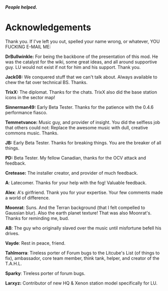 ##### People helped.

# Acknowledgements

Thank you.  If I've left you out, spelled your name wrong, or whatever, YOU FUCKING E-MAIL ME:

**DrBullwinkle:**  For being the backbone of the presentation of this mod.  He was the catalyst for the wiki, some great ideas, and all around supportive guy.  LU would not exist if not for him and his support.  Thank you.

**Jack08:**  We conquered stuff that we can't talk about.  Always available to chew the fat over technical BS.  Thanks.

**TrixX:**  The diplomat.  Thanks for the chats.  TrixX also did the base station icons in the sector map!

**Sinnerman49:**  Early Beta Tester.  Thanks for the patience with the 0.4.6 performance fiasco.

**Temmetvance:**  Music guy, and provider of insight.  You did the selfless job that others could not:  Replace the awesome music with dull, creative commons music.  Thanks.

**JB:**  Early Beta Tester.  Thanks for breaking things.  You are the breaker of all things.

**PD:**  Beta Tester.  My fellow Canadian, thanks for the OCV attack and feedback.

**Cretease:**  The installer creator, and provider of much feedback.

**A**:  Latecomer.  Thanks for your help with the fog!  Valuable feedback.

**Alex**:  A's girlfriend.  Thank you for your expertise.  Your few comments made a world of difference.

**Moonrat**: Suns.  And the Terran background (that I felt compelled to Gaussian blur).  Also the earth planet texture!  That was also Moonrat's.  Thanks for reminding me, bud.

**AB**:  The guy who originally slaved over the music until misfortune befell his drives.

**Vayde**:  Rest in peace, friend.

**Tahlmorra**: Tireless porter of Forum bugs to the Litcube's List (of things to fix), ambassador, core team member, think tank, helper, and creator of the T.A.H.L.

**Sparky**:  Tireless porter of forum bugs.

**Larxyz:**  Contributor of new HQ & Xenon station model specifically for LU.
